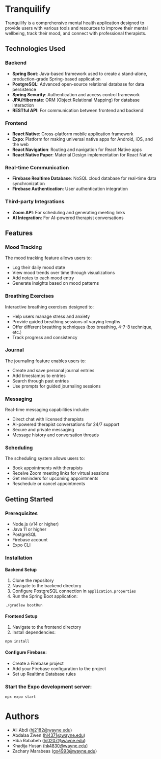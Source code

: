 # Tranquilify

Tranquilify is a comprehensive mental health application designed to provide users with various tools and resources to improve their mental wellbeing, track their mood, and connect with professional therapists.

## Technologies Used

### Backend
- **Spring Boot**: Java-based framework used to create a stand-alone, production-grade Spring-based application
- **PostgreSQL**: Advanced open-source relational database for data persistence
- **Spring Security**: Authentication and access control framework
- **JPA/Hibernate**: ORM (Object Relational Mapping) for database interaction
- **RESTful API**: For communication between frontend and backend

### Frontend
- **React Native**: Cross-platform mobile application framework
- **Expo**: Platform for making universal native apps for Android, iOS, and the web
- **React Navigation**: Routing and navigation for React Native apps
- **React Native Paper**: Material Design implementation for React Native

### Real-time Communication
- **Firebase Realtime Database**: NoSQL cloud database for real-time data synchronization
- **Firebase Authentication**: User authentication integration

### Third-party Integrations
- **Zoom API**: For scheduling and generating meeting links
- **AI Integration**: For AI-powered therapist conversations

## Features

### Mood Tracking
The mood tracking feature allows users to:
- Log their daily mood state
- View mood trends over time through visualizations
- Add notes to each mood entry
- Generate insights based on mood patterns

### Breathing Exercises
Interactive breathing exercises designed to:
- Help users manage stress and anxiety
- Provide guided breathing sessions of varying lengths
- Offer different breathing techniques (box breathing, 4-7-8 technique, etc.)
- Track progress and consistency

### Journal
The journaling feature enables users to:
- Create and save personal journal entries
- Add timestamps to entries
- Search through past entries
- Use prompts for guided journaling sessions

### Messaging
Real-time messaging capabilities include:
- Direct chat with licensed therapists
- AI-powered therapist conversations for 24/7 support
- Secure and private messaging
- Message history and conversation threads

### Scheduling
The scheduling system allows users to:
- Book appointments with therapists
- Receive Zoom meeting links for virtual sessions
- Get reminders for upcoming appointments
- Reschedule or cancel appointments

## Getting Started

### Prerequisites
- Node.js (v14 or higher)
- Java 11 or higher
- PostgreSQL
- Firebase account
- Expo CLI

### Installation

#### Backend Setup
1. Clone the repository
2. Navigate to the backend directory
3. Configure PostgreSQL connection in `application.properties`
4. Run the Spring Boot application:

```
./gradlew bootRun
```

#### Frontend Setup
1. Navigate to the frontend directory
2. Install dependencies:

```
npm install
```

#### Configure Firebase:
- Create a Firebase project
- Add your Firebase configuration to the project
- Set up Realtime Database rules

### Start the Expo development server:

```
npx expo start
```

# Authors
* Ali Abdi (hj2182@wayne.edu)
* Abdalaa Zwen (hl4371@wayne.edu)
* Hiba Rababeh (hj0207@wayne.edu)
* Khadija Husan (hk4830@wayne.edu)
* Zachary Marabeas (gx4993@wayne.edu)
